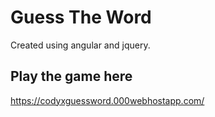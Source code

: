 # Guess The Word

Created using angular and jquery.

## Play the game here

https://codyxguessword.000webhostapp.com/


